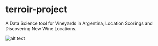 # terroir-project

A Data Science tool for Vineyards in Argentina, Location Scorings and Discovering New Wine Locations.

![alt text](https://i.ibb.co/n8fkCGD/Terroir.png "Terroir")


